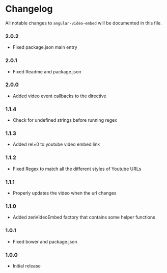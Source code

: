 # Changelog

All notable changes to `angular-video-embed` will be documented in this file.

### 2.0.2
- Fixed package.json main entry

### 2.0.1
- Fixed Readme and package.json

### 2.0.0
- Added video event callbacks to the directive

### 1.1.4
- Check for undefined strings before running regex

### 1.1.3
- Added rel=0 to youtube video embed link

### 1.1.2
- Fixed Regex to match all the different styles of Youtube URLs

### 1.1.1
- Properly updates the video when the url changes

### 1.1.0
- Added zenVideoEmbed factory that contains some helper functions

### 1.0.1
- Fixed bower and package.json

### 1.0.0
- Initial release
